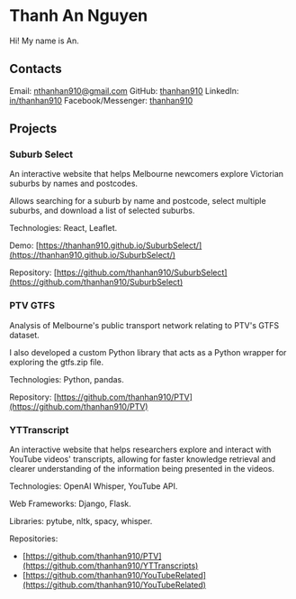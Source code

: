 # Thanh An Nguyen

Hi! My name is An.

## Contacts

Email: nthanhan910@gmail.com
GitHub: [thanhan910](https://github.com/thanhan910)
LinkedIn: [in/thanhan910](https://www.linkedin.com/in/thanhan910)
Facebook/Messenger: [thanhan910](https://www.facebook.com/thanhan910/)

## Projects

### Suburb Select

An interactive website that helps Melbourne newcomers explore Victorian suburbs by names and postcodes.

Allows searching for a suburb by name and postcode, select multiple suburbs, and download a list of selected suburbs.

Technologies: React, Leaflet.

Demo: [https://thanhan910.github.io/SuburbSelect/](https://thanhan910.github.io/SuburbSelect/)

Repository: [https://github.com/thanhan910/SuburbSelect](https://github.com/thanhan910/SuburbSelect)

### PTV GTFS

Analysis of Melbourne's public transport network relating to PTV's GTFS dataset.

I also developed a custom Python library that acts as a Python wrapper for exploring the gtfs.zip file. 

Technologies: Python, pandas.

Repository: [https://github.com/thanhan910/PTV](https://github.com/thanhan910/PTV)

### YTTranscript

An interactive website that helps researchers explore and interact with YouTube videos' transcripts, allowing for faster knowledge retrieval and clearer understanding of the information being presented in the videos.

Technologies: OpenAI Whisper, YouTube API.

Web Frameworks: Django, Flask.

Libraries: pytube, nltk, spacy, whisper.

Repositories:
- [https://github.com/thanhan910/PTV](https://github.com/thanhan910/YTTranscripts)
- [https://github.com/thanhan910/YouTubeRelated](https://github.com/thanhan910/YouTubeRelated)
